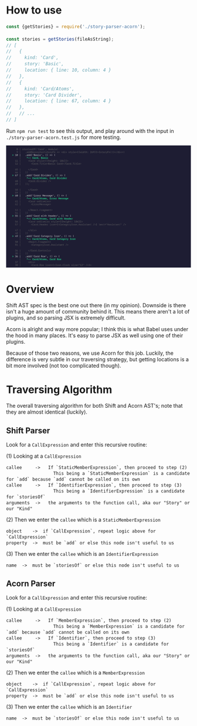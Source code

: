 
# How to use

```js
const {getStories} = require('./story-parser-acorn');

const stories = getStories(fileAsString);
// [
//   {
//     kind: 'Card',
//     story: 'Basic',
//     location: { line: 10, column: 4 }
//   },
//   {
//     kind: 'Card/Atoms',
//     story: 'Card Divider',
//     location: { line: 67, column: 4 }
//   },
//   // ...
// ]

```

Run `npm run test` to see this output, and play around with the input in `./story-parser-acorn.test.js` for more testing.

<img width="900" src="screenshot.png" />

# Overview

Shift AST spec is the best one out there (in my opinion). Downside is there isn't a huge amount of community behind it. This means there aren't a lot of plugins, and so parsing JSX is extremely difficult.

Acorn is alright and way more popular; I think this is what Babel uses under the hood in many places. It's easy to parse JSX as well using one of their plugins.

Because of those two reasons, we use Acorn for this job. Luckily, the difference is very subtle in our traversing strategy, but getting locations is a bit more involved (not too complicated though).

# Traversing Algorithm

The overall traversing algorithm for both Shift and Acorn AST's; note that they are almost identical (luckily).

## Shift Parser

Look for a `CallExpression` and enter this recursive routine:

(1) Looking at a `CallExpression`
```
callee     ->   If `StaticMemberExpression`, then proceed to step (2)
                  This being a `StaticMemberExpression` is a candidate for `add` because `add` cannot be called on its own
callee     ->   If `IdentifierExpression`, then proceed to step (3)
                  This being a `IdentifierExpression` is a candidate for `storiesOf`
arguments  ->   the arguments to the function call, aka our "Story" or our "Kind"
```

(2) Then we enter the `callee` which is a `StaticMemberExpression`
```
object    ->  if `CallExpression`, repeat logic above for `CallExpression`
property  ->  must be `add` or else this node isn't useful to us
```

(3) Then we enter the `callee` which is an `IdentifierExpression`
```
name  ->  must be `storiesOf` or else this node isn't useful to us
```


## Acorn Parser

Look for a `CallExpression` and enter this recursive routine:

(1) Looking at a `CallExpression`
```
callee     ->   If `MemberExpression`, then proceed to step (2)
                  This being a `MemberExpression` is a candidate for `add` because `add` cannot be called on its own
callee     ->   If `Identifier`, then proceed to step (3)
                  This being a `Identifier` is a candidate for `storiesOf`
arguments  ->   the arguments to the function call, aka our "Story" or our "Kind"
```

(2) Then we enter the `callee` which is a `MemberExpression`
```
object    ->  if `CallExpression`, repeat logic above for `CallExpression`
property  ->  must be `add` or else this node isn't useful to us
```

(3) Then we enter the `callee` which is an `Identifier`
```
name  ->  must be `storiesOf` or else this node isn't useful to us
```
